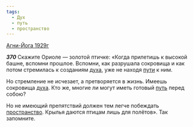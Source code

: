 ```yaml
---
tags:
  - Дух
  - путь
  - пространство
---
```


[Агни-Йога 1929г](/agni/1929)

___370___
Скажите Ориоле — золотой птичке: «Когда прилетишь к высокой башне, вспомни прошлое. Вспомни, как разрушала сокровища и как потом стремилась к созданиям [духа](/tag/#Дух), уже не находя [пути](/tag/#[путь](/tag/#путь)) к ним.   

Но стремление не исчезает, а претворяется в жизнь. Имеешь сокровища [духа](/tag/#Дух). Кто же, многие ли могут иметь готовый [путь](/tag/#путь) перед собою?   

Но не имеющий препятствий должен тем легче побеждать [пространство](/tag/#пространство). Крылья даются птицам лишь для полётов». Так запомните.